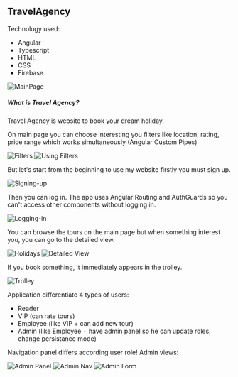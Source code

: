 TravelAgency
---

Technology used:
- Angular
- Typescript
- HTML
- CSS
- Firebase

![MainPage](readmeFiles/mainPage.png)

##### What is Travel Agency?
Travel Agency is website to book your dream holiday. 

On main page you can choose interesting you filters like location,
rating, price range which works simultaneously (Angular Custom Pipes)

![Filters](readmeFiles/filters.png)
![Using Filters](readmeFiles/filters.png)

But let's start from the beginning to use my website firstly you must sign up.

![Signing-up](readmeFiles/signingUp.png)

Then you can log in.
The app uses Angular Routing and AuthGuards so you can't access other components without logging in.


![Logging-in](readmeFiles/signingIn.png)

You can browse the tours on the main page but when something interest you, you can go to the detailed view.

![Holidays](readmeFiles/holidays.png)
![Detailed View](readmeFiles/detailedView.png)

If you book something, it immediately appears in the trolley.

![Trolley](readmeFiles/trolley.png)

Application differentiate 4 types of users:
- Reader
- VIP (can rate tours)
- Employee (like VIP + can add new tour)
- Admin (like Employee + have admin panel so he can update roles, change persistance mode)

Navigation panel differs according user role!
Admin views:

![Admin Panel](readmeFiles/adminPanel.png)
![Admin Nav](readmeFiles/adminNav.png)
![Admin Form](readmeFiles/AdminForm.png)



